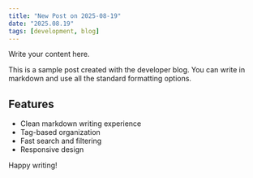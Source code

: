 ```yaml
---
title: "New Post on 2025-08-19"
date: "2025.08.19"
tags: [development, blog]
---
```


Write your content here.

This is a sample post created with the developer blog. You can write in markdown and use all the standard formatting options.

## Features

- Clean markdown writing experience
- Tag-based organization
- Fast search and filtering
- Responsive design

Happy writing!
